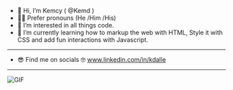 

- 👋 Hi, I’m Kemcy ( @Kemd )
- 🧍‍♂️ Prefer pronouns (He /Him /His)
- 👀 I’m interested in all things code.
- 🌱 I’m currently learning how to markup the web with HTML, Style it with CSS and add fun interactions with Javascript.

---

- 😎 Find me on socials
   🤓 www.linkedin.com/in/kdalle

---

![GIF](https://37.media.tumblr.com/06043b5d7102c1e8d537461934fb809a/tumblr_nafg7zBIk11s4fz4bo1_500.gif)

<!---
Kemd/Kemd is a ✨ special ✨ repository because its `README.md` (this file) appears on your GitHub profile.
You can click the Preview link to take a look at your changes.
--->

